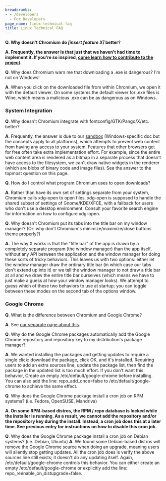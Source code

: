 ```yaml
---
breadcrumbs:
- - /developers
  - For Developers
page_name: linux-technical-faq
title: Linux Technical FAQ
---
```


****Q**. Why doesn't Chromium do *\[insert feature X\]* better?**

**A. Frequently, the answer is that just that we haven't had time to implement
it. If you're so inspired, [come learn how to contribute to the
project](/developers).**

**Q**. Why does Chromium warn me that downloading a .exe is dangerous? I'm not
on Windows!

**A**. When you click on the downloaded file from within Chromium, we open it
with the default viewer. On some systems the default viewer for .exe files is
Wine, which means a malicious .exe can be as dangerous as on Windows.

### System Integration

**Q**. Why doesn't Chromium integrate with fontconfig/GTK/Pango/X/etc. better?

**A**. Frequently, the answer is due to our
[sandbox](/developers/design-documents/sandbox/Sandbox-FAQ) (Windows-specific
doc but the concepts apply to all platforms), which attempts to prevent web
content from having any access to your system. Features that other browsers get
for free often take extra implementation effort. For example, since the entire
web content area is rendered as a bitmap in a separate process that doesn't have
access to the filesystem, we can't draw native widgets in the renderer (which
are blobs of binary code and image files). See the answer to the topmost
question on this page.

**Q**. How do I control what program Chromium uses to open downloads?

**A**. Rather than have its own set of settings separate from your system,
Chromium calls xdg-open to open files. xdg-open is supposed to handle the shared
subset of settings of Gnome/KDE/XFCE, with a fallback for users who don't use a
desktop environment. Consult your favorite search engine for information on how
to configure xdg-open.

**Q**. Why doesn't Chromium put its tabs into the title bar on my window
manager? (Or: why don't Chromium's minimize/maximize/close buttons theme
properly?)

**A**. The way X works is that the "title bar" of the app is drawn by a
completely separate program (the window manager) than the app itself, without
any API between the application and the window manager for doing these sorts of
tricky behaviors. This leaves us with two options: either let the window manager
draw the ordinary title bar (in which case our tabs don't extend up into it) or
we tell the window manager to not draw a title bar at all and we draw the entire
title bar ourselves (which means we have to just make a guess at how your window
manager looks). We attempt to guess which of these two behaviors to use at
startup; you can toggle between these modes on the second tab of the options
window.

### Google Chrome

**Q**. What is the difference between Chromium and Google Chrome?

**A**. See [our separate page about
this](http://code.google.com/p/chromium/wiki/ChromiumBrowserVsGoogleChrome).

**Q**. Why do the Google Chrome packages automatically add the Google Chrome
repository and repository key to my distribution's package manager?

**A**. We wanted installing the packages and getting updates to require a single
click: download the package, click OK, and it's installed. Requiring users to
add an extra sources line, update the package list, then find the package in the
updated list is too much effort. If you don't want this behavior, Create an
empty /etc/default/google-chrome before installing. You can also add the line:
repo_add_once=false to /etc/default/google-chrome to achieve the same effect.

**Q**. Why does the Google Chrome package install a cron job on RPM systems?
(i.e. Fedora, OpenSUSE, Mandriva)

****A**. On some RPM-based distros, the RPM / repo database is locked while the
installer is running. As a result, we cannot add the repository and/or the
repository key during the install. Instead, a cron job does this at a later
time. See previous entry for instructions on how to disable this cron job.**

**Q**. Why does the Google Chrome package install a cron job on Debian systems?
(i.e. Debian, Ubuntu)
**A**. We found some Debian-based distros will remove the Google Chrome source
when doing an upgrade, meaning users will silently stop getting updates. All the
cron job does is verify the above sources line still exists; it doesn't do any
updating itself. Again, /etc/default/google-chrome controls this behavior. You
can either create an empty /etc/default/google-chrome or explicitly add the
line: repo_reenable_on_distupgrade=false.
